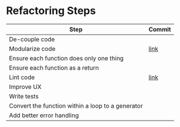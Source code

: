 # Refactoring Steps

| Step                                              | Commit |
|---------------------------------------------------|--------|
| De-couple code                                    |        |
| Modularize code                                   | [link](https://github.com/mjhea0/mosiac/commit/7094cb97c9e84b4542f07bd977bd6fa9e0f2ec5e)        |
| Ensure each function does only one thing          |        |
| Ensure each function as a return                  |        |
| Lint code                                         | [link](https://github.com/mjhea0/mosiac/commit/6b0e7c5e787c5d75ff368ac65b8aa4157e2150c8)       |
| Improve UX                                        |        |
| Write tests                                       |        |
| Convert the function within a loop to a generator |        |
| Add better error handling                         |        |
